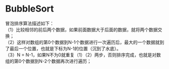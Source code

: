 # BubbleSort
冒泡排序算法描述如下：</br>
（1）比较相邻的前后两个数据，如果前面数据大于后面的数据，就将两个数据交换；</br>
（2）这样对数组的第0个数据到N-1个数据进行一次遍历后，最大的一个数据就到了最后一个位置，也就是下标为N-1的位置（沉到了水底）。</br>
（3）N = N-1，如果N不为0就重复（1）（2）两步，否则排序完成，也就是对数组的第0个数据到N-2个数据再次进行遍历；
